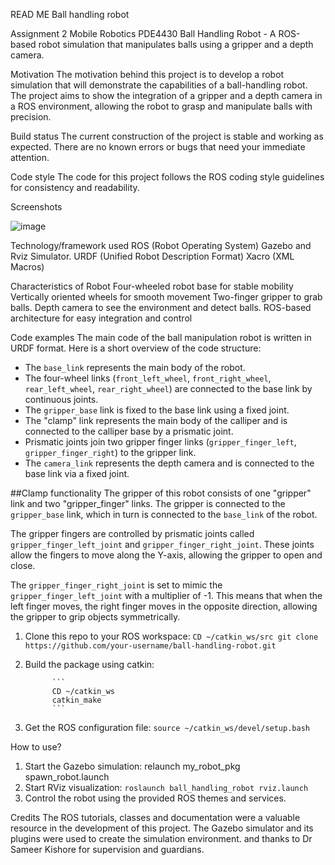 READ ME
Ball handling robot

Assignment 2 Mobile Robotics PDE4430
Ball Handling Robot - A ROS-based robot simulation that manipulates balls using a gripper and a depth camera.

Motivation
The motivation behind this project is to develop a robot simulation that will demonstrate the capabilities of a ball-handling robot. The project aims to show the integration of a gripper and a depth camera in a ROS environment, allowing the robot to grasp and manipulate balls with precision.

Build status
The current construction of the project is stable and working as expected. There are no known errors or bugs that need your immediate attention.

Code style
The code for this project follows the ROS coding style guidelines for consistency and readability.

Screenshots

![image](https://github.com/robofan45/ass2VRDF/assets/115145225/6af8c13d-a3e7-444e-b20e-e10c7972a05e)


Technology/framework used
ROS (Robot Operating System)
Gazebo and Rviz Simulator.
URDF (Unified Robot Description Format)
Xacro (XML Macros)

Characteristics of Robot
Four-wheeled robot base for stable mobility
Vertically oriented wheels for smooth movement
Two-finger gripper to grab balls.
Depth camera to see the environment and detect balls.
ROS-based architecture for easy integration and control

Code examples
The main code of the ball manipulation robot is written in URDF format. Here is a short overview of the code structure:

- The `base_link` represents the main body of the robot.
- The four-wheel links (`front_left_wheel`, `front_right_wheel`, `rear_left_wheel`, `rear_right_wheel`) are connected to the base link by continuous joints.
- The `gripper_base` link is fixed to the base link using a fixed joint.
- The "clamp" link represents the main body of the calliper and is connected to the calliper base by a prismatic joint.
- Prismatic joints join two gripper finger links (`gripper_finger_left`, `gripper_finger_right`) to the gripper link.
- The `camera_link` represents the depth camera and is connected to the base link via a fixed joint.

##Clamp functionality
The gripper of this robot consists of one "gripper" link and two "gripper_finger" links. The gripper is connected to the `gripper_base` link, which in turn is connected to the `base_link` of the robot.

The gripper fingers are controlled by prismatic joints called `gripper_finger_left_joint` and `gripper_finger_right_joint`. These joints allow the fingers to move along the Y-axis, allowing the gripper to open and close.

The `gripper_finger_right_joint` is set to mimic the `gripper_finger_left_joint` with a multiplier of -1. This means that when the left finger moves, the right finger moves in the opposite direction, allowing the gripper to grip objects symmetrically.


1. Clone this repo to your ROS workspace:
             ```
             CD ~/catkin_ws/src
             git clone https://github.com/your-username/ball-handling-robot.git
             ```
2. Build the package using catkin:

             ```
             CD ~/catkin_ws
             catkin_make
             ```
3. Get the ROS configuration file:
             ```
             source ~/catkin_ws/devel/setup.bash
             ```

How to use?
1. Start the Gazebo simulation:
            relaunch my_robot_pkg spawn_robot.launch             
2. Start RViz visualization:
             ```
             roslaunch ball_handling_robot rviz.launch
             ```
3. Control the robot using the provided ROS themes and services.

Credits
The ROS tutorials, classes and documentation were a valuable resource in the development of this project. The Gazebo simulator and its plugins were used to create the simulation environment.
and thanks to Dr Sameer Kishore for supervision and guardians. 
